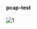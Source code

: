 #### pcap-test

![1](https://user-images.githubusercontent.com/63452832/127209144-6e0530c0-c67a-41b5-918d-7e067d0d0874.PNG)
